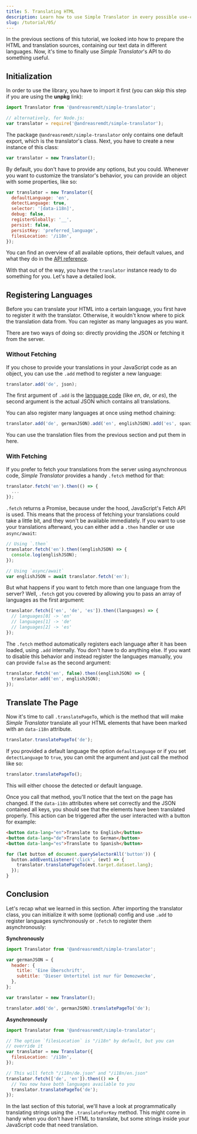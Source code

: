 ```yaml
---
title: 5. Translating HTML
description: Learn how to use Simple Translator in every possible use-case.
slug: /tutorial/05/
---
```


In the previous sections of this tutorial, we looked into how to prepare the HTML and translation sources, containing our text data in different languages. Now, it's time to finally use _Simple Translator_'s API to do something useful.

## Initialization

In order to use the library, you have to import it first (you can skip this step if you are using the **unpkg** link):

```js
import Translator from '@andreasremdt/simple-translator';

// alternatively, for Node.js:
var translator = require('@andreasremdt/simple-translator');
```

The package `@andreasremdt/simple-translator` only contains one default export, which is the translator's class. Next, you have to create a new instance of this class:

```js
var translator = new Translator();
```

By default, you don't have to provide any options, but you could. Whenever you want to customize the translator's behavior, you can provide an object with some properties, like so:

```js
var translator = new Translator({
  defaultLanguage: 'en',
  detectLanguage: true,
  selector: '[data-i18n]',
  debug: false,
  registerGlobally: '__',
  persist: false,
  persistKey: 'preferred_language',
  filesLocation: '/i18n',
});
```

You can find an overview of all available options, their default values, and what they do in the [API reference](/api/).

With that out of the way, you have the `translator` instance ready to do something for you. Let's have a detailed look.

## Registering Languages

Before you can translate your HTML into a certain language, you first have to register it with the translator. Otherwise, it wouldn't know where to pick the translation data from. You can register as many languages as you want.

There are two ways of doing so: directly providing the JSON or fetching it from the server.

### Without Fetching

If you chose to provide your translations in your JavaScript code as an object, you can use the `.add` method to register a new language:

```js
translator.add('de', json);
```

The first argument of `.add` is the [language code](https://en.wikipedia.org/wiki/List_of_ISO_639-1_codes) (like _en_, _de_, or _es_), the second argument is the actual JSON which contains all translations.

You can also register many languages at once using method chaining:

```js
translator.add('de', germanJSON).add('en', englishJSON).add('es', spanishJSON);
```

You can use the translation files from the previous section and put them in here.

### With Fetching

If you prefer to fetch your translations from the server using asynchronous code, _Simple Translator_ provides a handy `.fetch` method for that:

```js
translator.fetch('en').then(() => {
  ...
});
```

`.fetch` returns a Promise, because under the hood, JavaScript's Fetch API is used. This means that the process of fetching your translations could take a little bit, and they won't be available immediately. If you want to use your translations afterward, you can either add a `.then` handler or use `async/await`:

```js
// Using `.then`
translator.fetch('en').then((englishJSON) => {
  console.log(englishJSON);
});

// Using `async/await`
var englishJSON = await translator.fetch('en');
```

But what happens if you want to fetch more than one language from the server? Well, `.fetch` got you covered by allowing you to pass an array of languages as the first argument:

```js
translator.fetch(['en', 'de', 'es']).then((languages) => {
  // languages[0] -> 'en'
  // languages[1] -> 'de'
  // languages[2] -> 'es'
});
```

The `.fetch` method automatically registers each language after it has been loaded, using `.add` internally. You don't have to do anything else. If you want to disable this behavior and instead register the languages manually, you can provide `false` as the second argument:

```js
translator.fetch('en', false).then((englishJSON) => {
  translator.add('en', englishJSON);
});
```

## Translate The Page

Now it's time to call `.translatePageTo`, which is the method that will make _Simple Translator_ translate all your HTML elements that have been marked with an `data-i18n` attribute.

```js
translator.translatePageTo('de');
```

If you provided a default language the option `defaultLanguage` or if you set `detectLanguage` to `true`, you can omit the argument and just call the method like so:

```js
translator.translatePageTo();
```

This will either choose the detected or default language.

Once you call that method, you'll notice that the text on the page has changed. If the `data-i18n` attributes where set correctly and the JSON contained all keys, you should see that the elements have been translated properly. This action can be triggered after the user interacted with a button for example:

```html
<button data-lang="en">Translate to English</button>
<button data-lang="de">Translate to German</button>
<button data-lang="es">Translate to Spanish</button>
```

```js
for (let button of document.querySelectorAll('button')) {
  button.addEventListener('click', (evt) => {
    translator.translatePageTo(evt.target.dataset.lang);
  });
}
```

## Conclusion

Let's recap what we learned in this section. After importing the translator class, you can initialize it with some (optional) config and use `.add` to register languages synchronously or `.fetch` to register them asynchronously:

**Synchronously**

```js
import Translator from '@andreasremdt/simple-translator';

var germanJSON = {
  header: {
    title: 'Eine Überschrift',
    subtitle: 'Dieser Untertitel ist nur für Demozwecke',
  },
};

var translator = new Translator();

translator.add('de', germanJSON).translatePageTo('de');
```

**Asynchronously**

```js
import Translator from '@andreasremdt/simple-translator';

// The option `filesLocation` is "/i18n" by default, but you can
// override it
var translator = new Translator({
  filesLocation: '/i18n',
});

// This will fetch "/i18n/de.json" and "/i18n/en.json"
translator.fetch(['de', 'en']).then(() => {
  // You now have both languages available to you
  translator.translatePageTo('de');
});
```

In the last section of this tutorial, we'll have a look at programmatically translating strings using the `.translateForKey` method. This might come in handy when you don't have HTML to translate, but some strings inside your JavaScript code that need translation.
